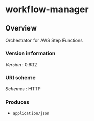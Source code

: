 # workflow-manager


<a name="overview"></a>
## Overview
Orchestrator for AWS Step Functions


### Version information
*Version* : 0.6.12


### URI scheme
*Schemes* : HTTP


### Produces

* `application/json`



